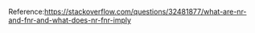 Reference:https://stackoverflow.com/questions/32481877/what-are-nr-and-fnr-and-what-does-nr-fnr-imply
